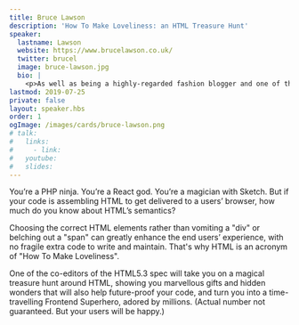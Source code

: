 ```yaml
---
title: Bruce Lawson
description: 'How To Make Loveliness: an HTML Treasure Hunt'
speaker:
  lastname: Lawson
  website: https://www.brucelawson.co.uk/
  twitter: brucel
  image: bruce-lawson.jpg
  bio: |
    <p>As well as being a highly-regarded fashion blogger and one of the editors of the W3C’s HTML5.3 specification, Bruce co-wrote “Introducing HTML5” and was on the committee drafting the British Standard for commissioning accessible websites. Previously, he’s been a front-end tech lead for a large UK legal website, a tutor to a princess’ daughter in Thailand, a movie extra in Mumbai, a tarot card reader in Istanbul, and a <a href="https://www.brucelawson.co.uk/category/my-music/" rel="external">musician</a>.</p>
lastmod: 2019-07-25
private: false
layout: speaker.hbs
order: 1
ogImage: /images/cards/bruce-lawson.png
# talk:
#   links:
#     - link:
#   youtube:
#   slides:
---
```


You’re a PHP ninja. You’re a React god. You’re a magician with Sketch. But if your code is assembling HTML to get delivered to a users’ browser, how much do you know about HTML’s semantics?

Choosing the correct HTML elements rather than vomiting a "div" or belching out a "span" can greatly enhance the end users’ experience, with no fragile extra code to write and maintain. That's why HTML is an acronym of "How To Make Loveliness".

One of the co-editors of the HTML5.3 spec will take you on a magical treasure hunt around HTML, showing you marvellous gifts and hidden wonders that will also help future-proof your code, and turn you into a time-travelling Frontend Superhero, adored by millions. (Actual number not guaranteed. But your users will be happy.)
